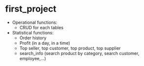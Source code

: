# first_project
* Operational functions:
  + CRUD for each tables
* Statistical functions:
  + Order history
  + Profit (in a day, in a time)
  + Top seller, top customer, top product, top supplier
  + search_info (search product by category, search customer, employee,...)
